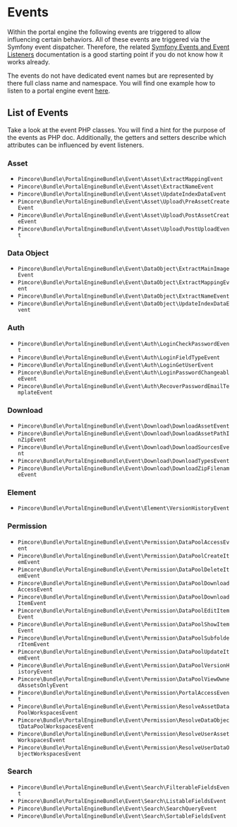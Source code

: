 # Events

Within the portal engine the following events are triggered to allow influencing certain behaviors. All of these events 
are triggered via the Symfony event dispatcher. Therefore, the related 
[Symfony Events and Event Listeners](https://symfony.com/doc/current/event_dispatcher.html) documentation is a good starting 
point if you do not know how it works already.

The events do not have dedicated event names but are represented by there full class name and namespace. You will find 
one example how to listen to a portal engine event [here](./03_Name_Extractor.md).

## List of Events

Take a look at the event PHP classes. You will find a hint for the purpose of the events as PHP doc. Additionally, the 
getters and setters describe which attributes can be influenced by event listeners.

### Asset

* `Pimcore\Bundle\PortalEngineBundle\Event\Asset\ExtractMappingEvent`
* `Pimcore\Bundle\PortalEngineBundle\Event\Asset\ExtractNameEvent`
* `Pimcore\Bundle\PortalEngineBundle\Event\Asset\UpdateIndexDataEvent`
* `Pimcore\Bundle\PortalEngineBundle\Event\Asset\Upload\PreAssetCreateEvent`
* `Pimcore\Bundle\PortalEngineBundle\Event\Asset\Upload\PostAssetCreateEvent`
* `Pimcore\Bundle\PortalEngineBundle\Event\Asset\Upload\PostUploadEvent`

### Data Object
* `Pimcore\Bundle\PortalEngineBundle\Event\DataObject\ExtractMainImageEvent`
* `Pimcore\Bundle\PortalEngineBundle\Event\DataObject\ExtractMappingEvent`
* `Pimcore\Bundle\PortalEngineBundle\Event\DataObject\ExtractNameEvent`
* `Pimcore\Bundle\PortalEngineBundle\Event\DataObject\UpdateIndexDataEvent`

### Auth

* `Pimcore\Bundle\PortalEngineBundle\Event\Auth\LoginCheckPasswordEvent`
* `Pimcore\Bundle\PortalEngineBundle\Event\Auth\LoginFieldTypeEvent`
* `Pimcore\Bundle\PortalEngineBundle\Event\Auth\LoginGetUserEvent`
* `Pimcore\Bundle\PortalEngineBundle\Event\Auth\LoginPasswordChangeableEvent`
* `Pimcore\Bundle\PortalEngineBundle\Event\Auth\RecoverPasswordEmailTemplateEvent`

### Download

* `Pimcore\Bundle\PortalEngineBundle\Event\Download\DownloadAssetEvent`
* `Pimcore\Bundle\PortalEngineBundle\Event\Download\DownloadAssetPathInZipEvent`
* `Pimcore\Bundle\PortalEngineBundle\Event\Download\DownloadSourcesEvent`
* `Pimcore\Bundle\PortalEngineBundle\Event\Download\DownloadTypesEvent`
* `Pimcore\Bundle\PortalEngineBundle\Event\Download\DownloadZipFilenameEvent`

### Element
* `Pimcore\Bundle\PortalEngineBundle\Event\Element\VersionHistoryEvent`

### Permission
* `Pimcore\Bundle\PortalEngineBundle\Event\Permission\DataPoolAccessEvent`
* `Pimcore\Bundle\PortalEngineBundle\Event\Permission\DataPoolCreateItemEvent`
* `Pimcore\Bundle\PortalEngineBundle\Event\Permission\DataPoolDeleteItemEvent`
* `Pimcore\Bundle\PortalEngineBundle\Event\Permission\DataPoolDownloadAccessEvent`
* `Pimcore\Bundle\PortalEngineBundle\Event\Permission\DataPoolDownloadItemEvent`
* `Pimcore\Bundle\PortalEngineBundle\Event\Permission\DataPoolEditItemEvent`
* `Pimcore\Bundle\PortalEngineBundle\Event\Permission\DataPoolShowItemEvent`
* `Pimcore\Bundle\PortalEngineBundle\Event\Permission\DataPoolSubfolderItemEvent`
* `Pimcore\Bundle\PortalEngineBundle\Event\Permission\DataPoolUpdateItemEvent`
* `Pimcore\Bundle\PortalEngineBundle\Event\Permission\DataPoolVersionHistoryEvent`
* `Pimcore\Bundle\PortalEngineBundle\Event\Permission\DataPoolViewOwnedAssetsOnlyEvent`
* `Pimcore\Bundle\PortalEngineBundle\Event\Permission\PortalAccessEvent`
* `Pimcore\Bundle\PortalEngineBundle\Event\Permission\ResolveAssetDataPoolWorkspacesEvent`
* `Pimcore\Bundle\PortalEngineBundle\Event\Permission\ResolveDataObjectDataPoolWorkspacesEvent`
* `Pimcore\Bundle\PortalEngineBundle\Event\Permission\ResolveUserAssetWorkspacesEvent`
* `Pimcore\Bundle\PortalEngineBundle\Event\Permission\ResolveUserDataObjectWorkspacesEvent`

### Search
* `Pimcore\Bundle\PortalEngineBundle\Event\Search\FilterableFieldsEvent`
* `Pimcore\Bundle\PortalEngineBundle\Event\Search\ListableFieldsEvent`
* `Pimcore\Bundle\PortalEngineBundle\Event\Search\SearchQueryEvent`
* `Pimcore\Bundle\PortalEngineBundle\Event\Search\SortableFieldsEvent`